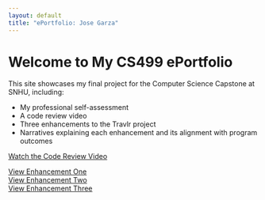 ```yaml
---
layout: default
title: "ePortfolio: Jose Garza"
---
```


# Welcome to My CS499 ePortfolio

This site showcases my final project for the Computer Science Capstone at SNHU, including:

- My professional self-assessment
- A code review video
- Three enhancements to the Travlr project
- Narratives explaining each enhancement and its alignment with program outcomes

[Watch the Code Review Video](https://youtu.be/OFDothTvoj4)

[View Enhancement One](enhancement-one.md)  
[View Enhancement Two](enhancement-two.md)  
[View Enhancement Three](enhancement-three.md)
